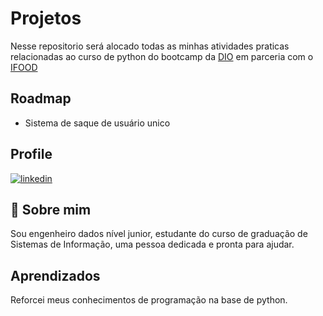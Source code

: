 
# Projetos

Nesse repositorio será alocado todas as minhas atividades praticas relacionadas ao curso de python do bootcamp da [DIO](https://web.dio.me/) em parceria com o [IFOOD](https://www.ifood.com.br/)
## Roadmap

- Sistema de saque de usuário unico




##  Profile
[![linkedin](https://img.shields.io/badge/linkedin-0A66C2?style=for-the-badge&logo=linkedin&logoColor)](https://www.linkedin.com/in/oderlanfs/)

## 🚀 Sobre mim
Sou engenheiro dados nível junior, estudante do curso de graduação de Sistemas de Informação, uma pessoa dedicada e pronta para ajudar.

## Aprendizados

Reforcei meus conhecimentos de programação na base de python.